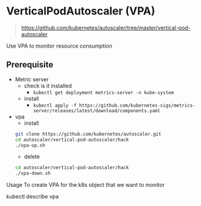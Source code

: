 # VerticalPodAutoscaler (VPA)

> https://github.com/kubernetes/autoscaler/tree/master/vertical-pod-autoscaler

Use VPA to monitor resource consumption

## Prerequisite

- Metric server
    - check is it installed
        - `kubectl get deployment metrics-server -n kube-system`
    - install
        - `kubectl apply -f https://github.com/kubernetes-sigs/metrics-server/releases/latest/download/components.yaml`
- vpa
    - install
    ```sh
    git clone https://github.com/kubernetes/autoscaler.git
    cd autoscaler/vertical-pod-autoscaler/hack
    ./vpa-up.sh
    ```
    - delete
    ```sh
    cd autoscaler/vertical-pod-autoscaler/hack
    ./vpa-down.sh
    ```

Usage
To create VPA for the k8s object that we want to monitor

kubectl describe vpa
